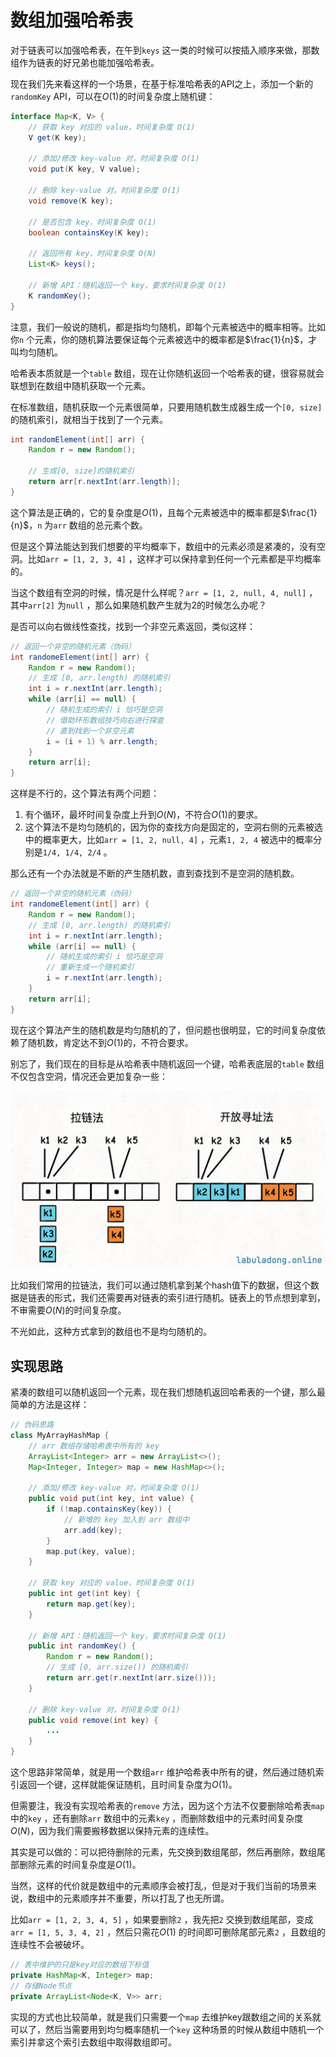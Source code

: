 # 数组加强哈希表

对于链表可以加强哈希表，在午到`keys` 这一类的时候可以按插入顺序来做，那数组作为链表的好兄弟也能加强哈希表。

现在我们先来看这样的一个场景，在基于标准哈希表的API之上，添加一个新的`randomKey` API，可以在$O(1)$的时间复杂度上随机键：

```java
interface Map<K, V> {
    // 获取 key 对应的 value，时间复杂度 O(1)
    V get(K key);

    // 添加/修改 key-value 对，时间复杂度 O(1)
    void put(K key, V value);

    // 删除 key-value 对，时间复杂度 O(1)
    void remove(K key);

    // 是否包含 key，时间复杂度 O(1)
    boolean containsKey(K key);

    // 返回所有 key，时间复杂度 O(N)
    List<K> keys();

    // 新增 API：随机返回一个 key，要求时间复杂度 O(1)
    K randomKey();
}
```

注意，我们一般说的随机，都是指均匀随机，即每个元素被选中的概率相等。比如你`n` 个元素，你的随机算法要保证每个元素被选中的概率都是$\frac{1}{n}$，才叫均匀随机。

哈希表本质就是一个`table` 数组，现在让你随机返回一个哈希表的键，很容易就会联想到在数组中随机获取一个元素。

在标准数组，随机获取一个元素很简单，只要用随机数生成器生成一个`[0, size]` 的随机索引，就相当于找到了一个元素。

```java
int randomElement(int[] arr) {
    Random r = new Random();

    // 生成[0, size]的随机索引
    return arr[r.nextInt(arr.length)];
}
```

这个算法是正确的，它的复杂度是$O(1)$，且每个元素被选中的概率都是$\frac{1}{n}$，`n` 为`arr` 数组的总元素个数。

但是这个算法能达到我们想要的平均概率下，数组中的元素必须是紧凑的，没有空洞。比如`arr = [1, 2, 3, 4]` ，这样才可以保持拿到任何一个元素都是平均概率的。

当这个数组有空洞的时候，情况是什么样呢？`arr = [1, 2, null, 4, null]` ，其中`arr[2]` 为`null` ，那么如果随机数产生就为2的时候怎么办呢？

是否可以向右做线性查找，找到一个非空元素返回，类似这样：
```java
// 返回一个非空的随机元素（伪码）
int randomeElement(int[] arr) {
    Random r = new Random();
    // 生成 [0, arr.length) 的随机索引
    int i = r.nextInt(arr.length);
    while (arr[i] == null) {
        // 随机生成的索引 i 恰巧是空洞
        // 借助环形数组技巧向右进行探查
        // 直到找到一个非空元素
        i = (i + 1) % arr.length;
    }
    return arr[i];
}
```

这样是不行的，这个算法有两个问题：
1. 有个循环，最坏时间复杂度上升到$O(N)$，不符合$O(1)$的要求。
2. 这个算法不是均匀随机的，因为你的查找方向是固定的，空洞右侧的元素被选中的概率更大，比如`arr = [1, 2, null, 4]` ，元素`1, 2, 4` 被选中的概率分别是`1/4, 1/4, 2/4` 。


那么还有一个办法就是不断的产生随机数，直到查找到不是空洞的随机数。

```java
// 返回一个非空的随机元素（伪码）
int randomeElement(int[] arr) {
    Random r = new Random();
    // 生成 [0, arr.length) 的随机索引
    int i = r.nextInt(arr.length);
    while (arr[i] == null) {
        // 随机生成的索引 i 恰巧是空洞
        // 重新生成一个随机索引
        i = r.nextInt(arr.length);
    }
    return arr[i];
}
```

现在这个算法产生的随机数是均匀随机的了，但问题也很明显，它的时间复杂度依赖了随机数，肯定达不到$O(1)$的，不符合要求。

别忘了，我们现在的目标是从哈希表中随机返回一个键，哈希表底层的`table` 数组不仅包含空洞，情况还会更加复杂一些：

![两种哈希表实现方式](./images/hash-collision-with-key.jpeg)

比如我们常用的拉链法，我们可以通过随机拿到某个hash值下的数据，但这个数据是链表的形式，我们还需要再对链表的索引进行随机。链表上的节点想到拿到，不审需要$O(N)$的时间复杂度。

不光如此，这种方式拿到的数组也不是均匀随机的。

## 实现思路

紧凑的数组可以随机返回一个元素，现在我们想随机返回哈希表的一个键，那么最简单的方法是这样：

```java
// 伪码思路
class MyArrayHashMap {
    // arr 数组存储哈希表中所有的 key
    ArrayList<Integer> arr = new ArrayList<>();
    Map<Integer, Integer> map = new HashMap<>();

    // 添加/修改 key-value 对，时间复杂度 O(1)
    public void put(int key, int value) {
        if (!map.containsKey(key)) {
            // 新增的 key 加入到 arr 数组中
            arr.add(key);
        }
        map.put(key, value);
    }

    // 获取 key 对应的 value，时间复杂度 O(1)
    public int get(int key) {
        return map.get(key);
    }

    // 新增 API：随机返回一个 key，要求时间复杂度 O(1)
    public int randomKey() {
        Random r = new Random();
        // 生成 [0, arr.size()) 的随机索引
        return arr.get(r.nextInt(arr.size()));
    }

    // 删除 key-value 对，时间复杂度 O(1)
    public void remove(int key) {
        ...
    }
}
```

这个思路非常简单，就是用一个数组`arr` 维护哈希表中所有的键，然后通过随机索引返回一个键，这样就能保证随机，且时间复杂度为$O(1)$。

但需要注，我没有实现哈希表的`remove` 方法，因为这个方法不仅要删除哈希表`map` 中的`key` ，还有删除`arr` 数组中的元素`key` ，而删除数组中的元素时间复杂度$O(N)$，因为我们需要搬移数据以保持元素的连续性。


其实是可以做的：可以把待删除的元素，先交换到数组尾部，然后再删除，数组尾部删除元素的时间复杂度是$O(1)$。

当然，这样的代价就是数组中的元素顺序会被打乱，但是对于我们当前的场景来说，数组中的元素顺序并不重要，所以打乱了也无所谓。

比如`arr = [1, 2, 3, 4, 5]` ，如果要删除`2` ，我先把`2` 交换到数组尾部，变成`arr = [1, 5, 3, 4, 2]` ，然后只需花$O(1)$ 的时间即可删除尾部元素`2` ，且数组的连续性不会被破坏。

```java
// 表中维护的只是key对应的数组下标值
private HashMap<K, Integer> map;
// 存储Node节点
private ArrayList<Node<K, V>> arr;
```

实现的方式也比较简单，就是我们只需要一个`map` 去维护key跟数组之间的关系就可以了，然后当需要用到均匀概率随机一个`key` 这种场景的时候从数组中随机一个索引并拿这个索引去数组中取得数组即可。
